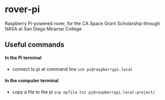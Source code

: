 # rover-pi
Raspberry Pi-powered rover, for the CA Space Grant Scholarship through NASA at San Diego Miramar College

## Useful commands
#### In the Pi terminal
* connect to pi at command line ```ssh pi@raspberrypi.local```

#### In the computer terminal
* copy a file to the pi ```scp myfile.txt pi@raspberrypi.local:project/```
